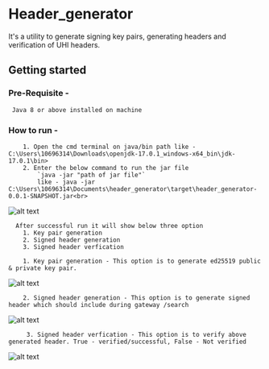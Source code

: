# Header_generator

It's a utility to generate signing key pairs, generating headers and verification of UHI headers.

## Getting started

### Pre-Requisite -
	 Java 8 or above installed on machine
### How to run - 
		1. Open the cmd terminal on java/bin path like - C:\Users\10696314\Downloads\openjdk-17.0.1_windows-x64_bin\jdk-17.0.1\bin>
		2. Enter the below command to run the jar file
			`java -jar "path of jar file"`
			like - java -jar C:\Users\10696314\Documents\header_generator\target\header_generator-0.0.1-SNAPSHOT.jar<br>
		
![alt text](https://github.com/NHA-ABDM/UHI/blob/main/assets/header_generator/Main_screen.png)

	  After successful run it will show below three option
		1. Key pair generation
		2. Signed header generation
		3. Signed header verfication

		1. Key pair generation - This option is to generate ed25519 public & private key pair.
		
![alt text](https://github.com/NHA-ABDM/UHI/blob/main/assets/header_generator/option1.png?raw=true)
		
		2. Signed header generation - This option is to generate signed header which should include during gateway /search
		
![alt text](https://github.com/NHA-ABDM/UHI/blob/main/assets/header_generator/option2.png?raw=true)
		
		 3. Signed header verfication - This option is to verify above generated header. True - verified/successful, False - Not verified
		
![alt text](https://github.com/NHA-ABDM/UHI/blob/main/assets/header_generator/option3.png?raw=true)
